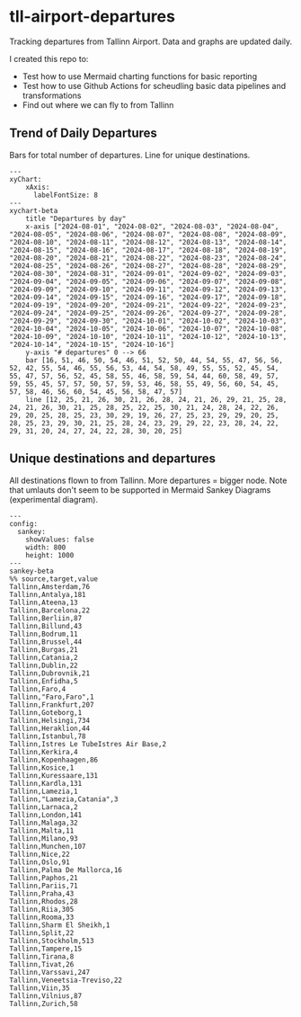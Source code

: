 # tll-airport-departures

Tracking departures from Tallinn Airport. Data and graphs are updated daily.

I created this repo to:
- Test how to use Mermaid charting functions for basic reporting
- Test how to use Github Actions for scheudling basic data pipelines and transformations
- Find out where we can fly to from Tallinn

## Trend of Daily Departures

Bars for total number of departures. Line for unique destinations.

```mermaid
---
xyChart:
    xAxis:
      labelFontSize: 8
---
xychart-beta
    title "Departures by day"
    x-axis ["2024-08-01", "2024-08-02", "2024-08-03", "2024-08-04", "2024-08-05", "2024-08-06", "2024-08-07", "2024-08-08", "2024-08-09", "2024-08-10", "2024-08-11", "2024-08-12", "2024-08-13", "2024-08-14", "2024-08-15", "2024-08-16", "2024-08-17", "2024-08-18", "2024-08-19", "2024-08-20", "2024-08-21", "2024-08-22", "2024-08-23", "2024-08-24", "2024-08-25", "2024-08-26", "2024-08-27", "2024-08-28", "2024-08-29", "2024-08-30", "2024-08-31", "2024-09-01", "2024-09-02", "2024-09-03", "2024-09-04", "2024-09-05", "2024-09-06", "2024-09-07", "2024-09-08", "2024-09-09", "2024-09-10", "2024-09-11", "2024-09-12", "2024-09-13", "2024-09-14", "2024-09-15", "2024-09-16", "2024-09-17", "2024-09-18", "2024-09-19", "2024-09-20", "2024-09-21", "2024-09-22", "2024-09-23", "2024-09-24", "2024-09-25", "2024-09-26", "2024-09-27", "2024-09-28", "2024-09-29", "2024-09-30", "2024-10-01", "2024-10-02", "2024-10-03", "2024-10-04", "2024-10-05", "2024-10-06", "2024-10-07", "2024-10-08", "2024-10-09", "2024-10-10", "2024-10-11", "2024-10-12", "2024-10-13", "2024-10-14", "2024-10-15", "2024-10-16"]
    y-axis "# departures" 0 --> 66
    bar [16, 51, 46, 50, 54, 46, 51, 52, 50, 44, 54, 55, 47, 56, 56, 52, 42, 55, 54, 46, 55, 56, 53, 44, 54, 58, 49, 55, 55, 52, 45, 54, 55, 47, 57, 56, 52, 45, 58, 55, 46, 58, 59, 54, 44, 60, 58, 49, 57, 59, 55, 45, 57, 57, 50, 57, 59, 53, 46, 58, 55, 49, 56, 60, 54, 45, 57, 58, 46, 56, 60, 54, 45, 56, 58, 47, 57]
    line [12, 25, 21, 26, 30, 21, 26, 28, 24, 21, 26, 29, 21, 25, 28, 24, 21, 26, 30, 21, 25, 28, 25, 22, 25, 30, 21, 24, 28, 24, 22, 26, 29, 20, 25, 28, 25, 23, 30, 29, 19, 26, 27, 25, 23, 29, 29, 20, 25, 28, 25, 23, 29, 30, 21, 25, 28, 24, 23, 29, 29, 22, 23, 28, 24, 22, 29, 31, 20, 24, 27, 24, 22, 28, 30, 20, 25]
```


## Unique destinations and departures

All destinations flown to from Tallinn. More departures = bigger node.
Note that umlauts don't seem to be supported in Mermaid Sankey Diagrams (experimental diagram).

```mermaid
---
config:
  sankey:
    showValues: false
    width: 800
    height: 1000
---
sankey-beta
%% source,target,value
Tallinn,Amsterdam,76
Tallinn,Antalya,181
Tallinn,Ateena,13
Tallinn,Barcelona,22
Tallinn,Berliin,87
Tallinn,Billund,43
Tallinn,Bodrum,11
Tallinn,Brussel,44
Tallinn,Burgas,21
Tallinn,Catania,2
Tallinn,Dublin,22
Tallinn,Dubrovnik,21
Tallinn,Enfidha,5
Tallinn,Faro,4
Tallinn,"Faro,Faro",1
Tallinn,Frankfurt,207
Tallinn,Goteborg,1
Tallinn,Helsingi,734
Tallinn,Heraklion,44
Tallinn,Istanbul,78
Tallinn,Istres Le TubeIstres Air Base,2
Tallinn,Kerkira,4
Tallinn,Kopenhaagen,86
Tallinn,Kosice,1
Tallinn,Kuressaare,131
Tallinn,Kardla,131
Tallinn,Lamezia,1
Tallinn,"Lamezia,Catania",3
Tallinn,Larnaca,2
Tallinn,London,141
Tallinn,Malaga,32
Tallinn,Malta,11
Tallinn,Milano,93
Tallinn,Munchen,107
Tallinn,Nice,22
Tallinn,Oslo,91
Tallinn,Palma De Mallorca,16
Tallinn,Paphos,21
Tallinn,Pariis,71
Tallinn,Praha,43
Tallinn,Rhodos,28
Tallinn,Riia,305
Tallinn,Rooma,33
Tallinn,Sharm El Sheikh,1
Tallinn,Split,22
Tallinn,Stockholm,513
Tallinn,Tampere,15
Tallinn,Tirana,8
Tallinn,Tivat,26
Tallinn,Varssavi,247
Tallinn,Veneetsia-Treviso,22
Tallinn,Viin,35
Tallinn,Vilnius,87
Tallinn,Zurich,58


```
